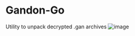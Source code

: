 # Gandon-Go
Utility to unpack decrypted .gan archives
![image](https://github.com/user-attachments/assets/7161e2e6-cfa8-4a09-905c-40158e276c08)
